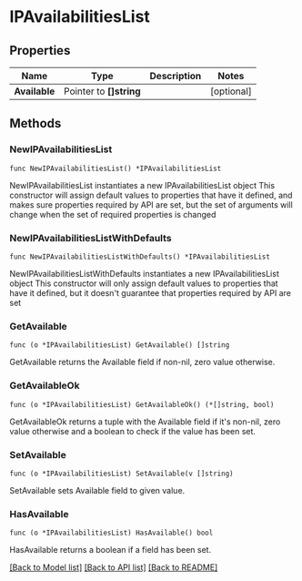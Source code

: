# IPAvailabilitiesList

## Properties

Name | Type | Description | Notes
------------ | ------------- | ------------- | -------------
**Available** | Pointer to **[]string** |  | [optional] 

## Methods

### NewIPAvailabilitiesList

`func NewIPAvailabilitiesList() *IPAvailabilitiesList`

NewIPAvailabilitiesList instantiates a new IPAvailabilitiesList object
This constructor will assign default values to properties that have it defined,
and makes sure properties required by API are set, but the set of arguments
will change when the set of required properties is changed

### NewIPAvailabilitiesListWithDefaults

`func NewIPAvailabilitiesListWithDefaults() *IPAvailabilitiesList`

NewIPAvailabilitiesListWithDefaults instantiates a new IPAvailabilitiesList object
This constructor will only assign default values to properties that have it defined,
but it doesn't guarantee that properties required by API are set

### GetAvailable

`func (o *IPAvailabilitiesList) GetAvailable() []string`

GetAvailable returns the Available field if non-nil, zero value otherwise.

### GetAvailableOk

`func (o *IPAvailabilitiesList) GetAvailableOk() (*[]string, bool)`

GetAvailableOk returns a tuple with the Available field if it's non-nil, zero value otherwise
and a boolean to check if the value has been set.

### SetAvailable

`func (o *IPAvailabilitiesList) SetAvailable(v []string)`

SetAvailable sets Available field to given value.

### HasAvailable

`func (o *IPAvailabilitiesList) HasAvailable() bool`

HasAvailable returns a boolean if a field has been set.


[[Back to Model list]](../README.md#documentation-for-models) [[Back to API list]](../README.md#documentation-for-api-endpoints) [[Back to README]](../README.md)


